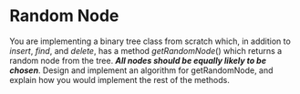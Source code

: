 # Random Node 
You are implementing a binary tree class from scratch which, in addition to _insert_, _find_, and _delete_, has a method _getRandomNode_() which returns a random node from the tree. **_All nodes should be equally likely to be chosen_**. Design and implement an algorithm for getRandomNode, and explain how you would implement the rest of the methods.